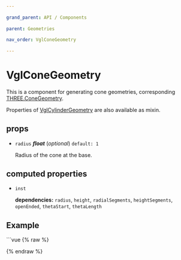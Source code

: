 ```yaml
---
          
grand_parent: API / Components
          
parent: Geometries
          
nav_order: VglConeGeometry
          
---
```

# VglConeGeometry 

This is a component for generating cone geometries,
corresponding [THREE.ConeGeometry](https://threejs.org/docs/index.html#api/geometries/ConeGeometry).

Properties of [VglCylinderGeometry](vgl-cylinder-geometry) are also available as mixin. 

## props 

- `radius` ***float*** (*optional*) `default: 1` 

  Radius of the cone at the base. 

## computed properties 

- `inst` 

   **dependencies:** `radius`, `height`, `radialSegments`, `heightSegments`, `openEnded`, `thetaStart`, `thetaLength` 



## Example
              
<div class="code-example"><div class="max-width-1-2">
                <vgl-cone-geometry-example class="aspect-1618-1000"></vgl-cone-geometry-example>
              
</div></div>
```vue
{% raw %}<template>
  <div>
    <vgl-renderer
      antialias
      camera="camera"
      scene="scene"
    >
      <vgl-scene name="scene">
        <vgl-cone-geometry
          name="cone"
          :radius="radius"
          :height="height"
        />
        <vgl-mesh-standard-material name="std" />
        <vgl-mesh
          geometry="cone"
          material="std"
        />
        <vgl-ambient-light color="#ffeecc" />
        <vgl-directional-light position="0 1 2" />
      </vgl-scene>
      <vgl-perspective-camera
        orbit-position="200 1 0.5"
        name="camera"
      />
    </vgl-renderer>

    <aside class="control-panel">
      <label>Radius<input
        v-model="radius"
        type="range"
      ></label>
      <label>Height<input
        v-model="height"
        type="range"
      ></label>
    </aside>
  </div>
</template>

<script>
export default {
  data: () => ({
    radius: 25,
    height: 50,
  }),
};
</script>
{% endraw %}
```